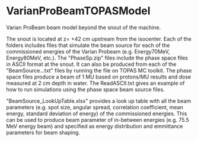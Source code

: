 # VarianProBeamTOPASModel
Varian ProBeam beam model beyond the snout of the machine.

The snout is located at z= +42 cm upstream from the isocenter. Each of the folders includes files that simulate the beam source for each of the commissioned energies of the Varian Probeam (e.g. Energy70MeV, Energy80MeV, etc.). The "PhaseSp.zip" files include the phase space files in ASCII format at the snout. It can also be produced from each of the "BeamSource...txt" files by running the file on TOPAS MC toolkit. The phase space files produce a beam of 1 MU based on protons/MU results and dose measured at 2 cm depth in water. The ReadASCII.txt gives an example of how to run simulations using the phase space beam source files.

"BeamSource_LookUpTable.xlsx" provides a look up table with all the beam parameters (e.g. spot size, angular spread, correlation coefficient, mean energy, standard deviation of energy)  of the commissioned energies. This can be used to produce beam parameter of in-between energies (e.g. 75.5 MeV energy beam) and specified as energy distribution and emmittance parameters for beam shaping.
